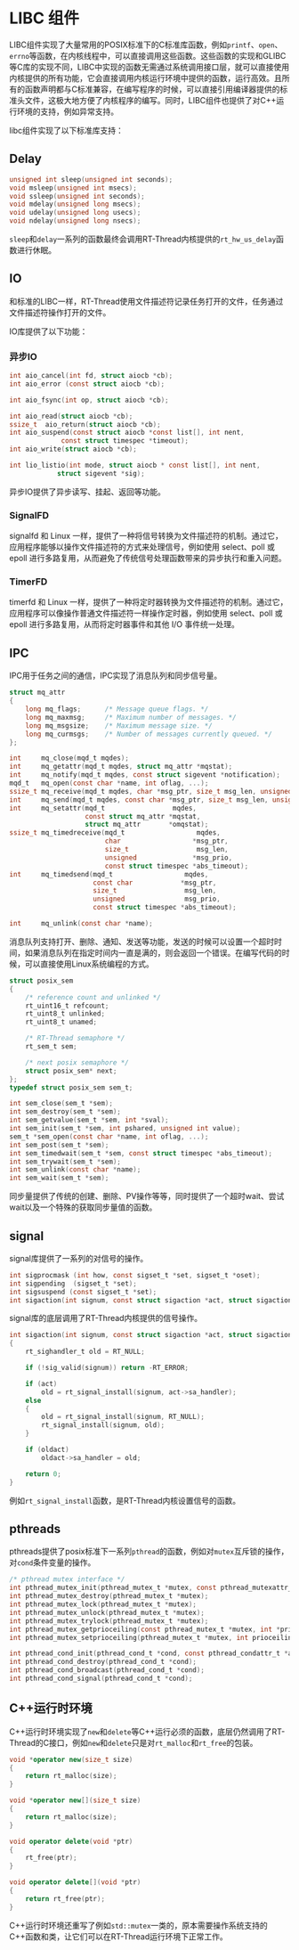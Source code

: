 # LIBC 组件

LIBC组件实现了大量常用的POSIX标准下的C标准库函数，例如`printf`、`open`、`errno`等函数，在内核线程中，可以直接调用这些函数。这些函数的实现和GLIBC等C库的实现不同，LIBC中实现的函数无需通过系统调用接口层，就可以直接使用内核提供的所有功能，它会直接调用内核运行环境中提供的函数，运行高效。且所有的函数声明都与C标准兼容，在编写程序的时候，可以直接引用编译器提供的标准头文件，这极大地方便了内核程序的编写。同时，LIBC组件也提供了对C++运行环境的支持，例如异常支持。

libc组件实现了以下标准库支持：

## Delay

```c
unsigned int sleep(unsigned int seconds);
void msleep(unsigned int msecs);
void ssleep(unsigned int seconds);
void mdelay(unsigned long msecs);
void udelay(unsigned long usecs);
void ndelay(unsigned long nsecs);
```

`sleep`和`delay`一系列的函数最终会调用RT-Thread内核提供的`rt_hw_us_delay`函数进行休眠。

## IO

和标准的LIBC一样，RT-Thread使用文件描述符记录任务打开的文件，任务通过文件描述符操作打开的文件。

IO库提供了以下功能：

### 异步IO

```c
int aio_cancel(int fd, struct aiocb *cb);
int aio_error (const struct aiocb *cb);

int aio_fsync(int op, struct aiocb *cb);

int aio_read(struct aiocb *cb);
ssize_t  aio_return(struct aiocb *cb);
int aio_suspend(const struct aiocb *const list[], int nent,
             const struct timespec *timeout);
int aio_write(struct aiocb *cb);

int lio_listio(int mode, struct aiocb * const list[], int nent,
            struct sigevent *sig);
```

异步IO提供了异步读写、挂起、返回等功能。

### SignalFD

signalfd 和 Linux 一样，提供了一种将信号转换为文件描述符的机制。通过它，应用程序能够以操作文件描述符的方式来处理信号，例如使用 select、poll 或 epoll 进行多路复用，从而避免了传统信号处理函数带来的异步执行和重入问题。

### TimerFD

timerfd 和 Linux 一样，提供了一种将定时器转换为文件描述符的机制。通过它，应用程序可以像操作普通文件描述符一样操作定时器，例如使用 select、poll 或 epoll 进行多路复用，从而将定时器事件和其他 I/O 事件统一处理。

## IPC

IPC用于任务之间的通信，IPC实现了消息队列和同步信号量。

```c
struct mq_attr
{
    long mq_flags;      /* Message queue flags. */
    long mq_maxmsg;     /* Maximum number of messages. */
    long mq_msgsize;    /* Maximum message size. */
    long mq_curmsgs;    /* Number of messages currently queued. */
};

int     mq_close(mqd_t mqdes);
int     mq_getattr(mqd_t mqdes, struct mq_attr *mqstat);
int     mq_notify(mqd_t mqdes, const struct sigevent *notification);
mqd_t   mq_open(const char *name, int oflag, ...);
ssize_t mq_receive(mqd_t mqdes, char *msg_ptr, size_t msg_len, unsigned *msg_prio);
int     mq_send(mqd_t mqdes, const char *msg_ptr, size_t msg_len, unsigned msg_prio);
int     mq_setattr(mqd_t                 mqdes,
                   const struct mq_attr *mqstat,
                   struct mq_attr       *omqstat);
ssize_t mq_timedreceive(mqd_t                  mqdes,
                        char                  *msg_ptr,
                        size_t                 msg_len,
                        unsigned              *msg_prio,
                        const struct timespec *abs_timeout);
int     mq_timedsend(mqd_t                  mqdes,
                     const char            *msg_ptr,
                     size_t                 msg_len,
                     unsigned               msg_prio,
                     const struct timespec *abs_timeout);

int     mq_unlink(const char *name);
```

消息队列支持打开、删除、通知、发送等功能，发送的时候可以设置一个超时时间，如果消息队列在指定时间内一直是满的，则会返回一个错误。在编写代码的时候，可以直接使用Linux系统编程的方式。

```c
struct posix_sem
{
    /* reference count and unlinked */
    rt_uint16_t refcount;
    rt_uint8_t unlinked;
    rt_uint8_t unamed;

    /* RT-Thread semaphore */
    rt_sem_t sem;

    /* next posix semaphore */
    struct posix_sem* next;
};
typedef struct posix_sem sem_t;

int sem_close(sem_t *sem);
int sem_destroy(sem_t *sem);
int sem_getvalue(sem_t *sem, int *sval);
int sem_init(sem_t *sem, int pshared, unsigned int value);
sem_t *sem_open(const char *name, int oflag, ...);
int sem_post(sem_t *sem);
int sem_timedwait(sem_t *sem, const struct timespec *abs_timeout);
int sem_trywait(sem_t *sem);
int sem_unlink(const char *name);
int sem_wait(sem_t *sem);
```

同步量提供了传统的创建、删除、PV操作等等，同时提供了一个超时wait、尝试wait以及一个特殊的获取同步量值的函数。

## signal

signal库提供了一系列的对信号的操作。

```c
int sigprocmask (int how, const sigset_t *set, sigset_t *oset);
int sigpending  (sigset_t *set);
int sigsuspend (const sigset_t *set);
int sigaction(int signum, const struct sigaction *act, struct sigaction *oldact);
```

signal库的底层调用了RT-Thread内核提供的信号操作。

```c
int sigaction(int signum, const struct sigaction *act, struct sigaction *oldact)
{
    rt_sighandler_t old = RT_NULL;

    if (!sig_valid(signum)) return -RT_ERROR;

    if (act)
        old = rt_signal_install(signum, act->sa_handler);
    else
    {
        old = rt_signal_install(signum, RT_NULL);
        rt_signal_install(signum, old);
    }

    if (oldact)
        oldact->sa_handler = old;

    return 0;
}
```

例如`rt_signal_install`函数，是RT-Thread内核设置信号的函数。

## pthreads

pthreads提供了posix标准下一系列`pthread`的函数，例如对`mutex`互斥锁的操作，对`cond`条件变量的操作。

```c
/* pthread mutex interface */
int pthread_mutex_init(pthread_mutex_t *mutex, const pthread_mutexattr_t *attr);
int pthread_mutex_destroy(pthread_mutex_t *mutex);
int pthread_mutex_lock(pthread_mutex_t *mutex);
int pthread_mutex_unlock(pthread_mutex_t *mutex);
int pthread_mutex_trylock(pthread_mutex_t *mutex);
int pthread_mutex_getprioceiling(const pthread_mutex_t *mutex, int *prioceiling);
int pthread_mutex_setprioceiling(pthread_mutex_t *mutex, int prioceiling, int *old_ceiling);
```

```c
int pthread_cond_init(pthread_cond_t *cond, const pthread_condattr_t *attr);
int pthread_cond_destroy(pthread_cond_t *cond);
int pthread_cond_broadcast(pthread_cond_t *cond);
int pthread_cond_signal(pthread_cond_t *cond);
```

## C++运行时环境

C++运行时环境实现了`new`和`delete`等C++运行必须的函数，底层仍然调用了RT-Thread的C接口，例如`new`和`delete`只是对`rt_malloc`和`rt_free`的包装。

```cpp
void *operator new(size_t size)
{
    return rt_malloc(size);
}

void *operator new[](size_t size)
{
    return rt_malloc(size);
}

void operator delete(void *ptr)
{
    rt_free(ptr);
}

void operator delete[](void *ptr)
{
    return rt_free(ptr);
}
```

C++运行时环境还重写了例如`std::mutex`一类的，原本需要操作系统支持的C++函数和类，让它们可以在RT-Thread运行环境下正常工作。
